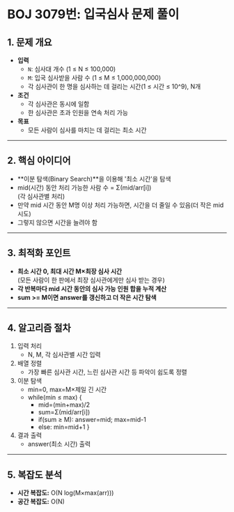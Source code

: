 # BOJ 3079번: 입국심사 문제 풀이

## 1. 문제 개요
- **입력**
    - `N`: 심사대 개수 (1 ≤ N ≤ 100,000)
    - `M`: 입국 심사받을 사람 수 (1 ≤ M ≤ 1,000,000,000)
    - 각 심사관이 한 명을 심사하는 데 걸리는 시간(1 ≤ 시간 ≤ 10^9), N개
- **조건**
    - 각 심사관은 동시에 일함
    - 한 심사관은 초과 인원을 연속 처리 가능
- **목표**
    - 모든 사람이 심사를 마치는 데 걸리는 최소 시간

---

## 2. 핵심 아이디어
- **이분 탐색(Binary Search)**을 이용해 '최소 시간'을 탐색
- mid(시간) 동안 처리 가능한 사람 수 = Σ(mid/arr[i])  
  (각 심사관별 처리)
- 만약 mid 시간 동안 M명 이상 처리 가능하면, 시간을 더 줄일 수 있음(더 작은 mid 시도)
- 그렇지 않으면 시간을 늘려야 함

---

## 3. 최적화 포인트
- **최소 시간 0, 최대 시간 M×최장 심사 시간**  
  (모든 사람이 한 판에서 최장 심사관에게만 심사 받는 경우)
- **각 반복마다 mid 시간 동안의 심사 가능 인원 합을 누적 계산**
- **sum >= M이면 answer를 갱신하고 더 작은 시간 탐색**

---

## 4. 알고리즘 절차
1. 입력 처리
    - N, M, 각 심사관별 시간 입력
2. 배열 정렬
    - 가장 빠른 심사관 시간, 느린 심사관 시간 등 파악이 쉽도록 정렬
3. 이분 탐색
    - min=0, max=M×제일 긴 시간
    - while(min ≤ max) {
        - mid=(min+max)/2
        - sum=Σ(mid/arr[i])
        - if(sum ≥ M): answer=mid; max=mid-1
        - else: min=mid+1
          }
4. 결과 출력
    - answer(최소 시간) 출력

---

## 5. 복잡도 분석
- **시간 복잡도:** O(N log(M×max(arr)))
- **공간 복잡도:** O(N)
